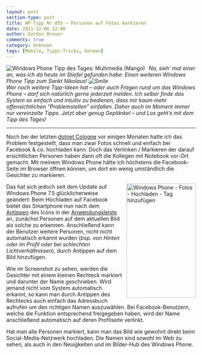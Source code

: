 ```yaml
---
layout: post
section-type: post
title: WP-Tipp Nr.055 – Personen auf Fotos markieren
date: 2011-12-06 12:00
author: Gordon Breuer
comments: true
category: Unknown
tags: [Mobile, Tipps-Tricks, German]
---
```

<p><img style="margin: 0px 10px 0px 0px; display: inline; float: left" title="" alt="Windows Phone Tipp des Tages: Multimedia (Mango)" align="left" src="http://anheledirwp.blob.core.windows.net/wordpress/2011/12/multimediamg.png" /><em>Na, sieh' mal einer an, was ich da heute im Stiefel gefunden habe: Einen weiteren Windows Phone Tipp zum Sankt Nikolaus! <img style="border-bottom-style: none; border-left-style: none; border-top-style: none; border-right-style: none" class="wlEmoticon wlEmoticon-smile" alt="Smile" src="http://anheledirwp.blob.core.windows.net/wordpress/2011/12/wlEmoticon-smile.png" />      <br />Wer noch weitere Tipp-Ideen hat – oder auch Fragen rund um das Windows Phone – darf sich natürlich gerne jederzeit melden. Ich selber finde das System so einfach und intuitiv zu bedienen, dass mir kaum mehr offensichtlichen “Problemstellen” einfallen. Daher auch im Moment immer nur vereinzelte Tipps. Jetzt aber genug Geplänkel – und Los geht’s mit dem Tipp des Tages!</em></p>  <p>   <hr />Noch bei der letzten <a href="/post/2011/05/09/dotnet-cologne-2011-rueckblick.aspx">dotnet Cologne</a> vor einigen Monaten hatte ich das Problem festgestellt, dass man zwar Fotos schnell und einfach bei Facebook &amp; co. hochladen kann. Doch das Verlinken / Markieren der darauf ersichtlichen Personen haben dann oft die Kollegen mit Notebook vor-Ort gemacht. Mit meinem Windows Phone hätte ich höchstens die Facebook-Seite im Browser öffnen können, um dort ein wenig umständlich die Gesichter zu markieren.</p>  <p><img style="background-image: none; border-bottom: 0px; border-left: 0px; margin: 0px 0px 0px 10px; padding-left: 0px; padding-right: 0px; display: inline; float: right; border-top: 0px; border-right: 0px; padding-top: 0px" title="" border="0" alt="Windows Phone - Fotos - Hochladen - Tag hinzufügen" align="right" src="http://anheledirwp.blob.core.windows.net/wordpress/2011/12/Screen-Capture-31.jpg" width="184" height="304" />Das hat sich jedoch seit dem Update auf Windows Phone 7.5 glücklicherweise geändert: Beim Hochladen auf Facebook bietet das Smartphone nun nach dem <a href="/post/2011/09/12/WP7-Tipp-007-%E2%80%93-Standard-Gesten.aspx">Antippen</a> des Icons in der <a href="/post/2011/09/05/WP7-Tipp-002-%E2%80%93-Das-Anwendungs-und-Kontextmenu.aspx">Anwendungsleiste</a> an, zunächst Personen auf dem aktuellen Bild als solche zu erkennen. Anschließend kann der Benutzer weitere Personen, nicht nicht automatisch erkannt wurden (<em>bsp. von Hinten oder im Profil oder bei schlechten Lichtverhältnissen</em>), durch Antippen auf dem Bild hinzufügen.</p>  <p>Wie im Screenshot zu sehen, werden die Gesichter mit einem kleinen Rechteck markiert und darunter der Name geschrieben. Wird jemand nicht vom System automatisch erkannt, so kann man durch Antippen des Rechtecks auch einfach das Adressbuch aufrufen um den richtigen Namen auszuwählen. Bei Facebook-Benutzern, welche die Funktion entsprechend freigegeben haben, wird der Name anschließend automatisch auf deren Profilseite verlinkt.</p>  <p>Hat man alle Personen markiert, kann man das Bild wie gewohnt direkt beim Social-Media-Netzwerk hochladen. Die Namen sind sowohl im Web zu sehen, als auch in den Neuigkeiten und im Bilder-Hub des Windows Phone.</p>
